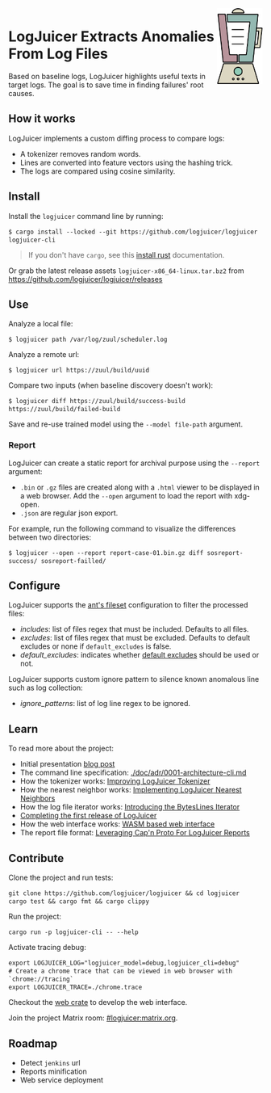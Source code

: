 <img align="right" height="150px" src="./doc/LogJuicer.svg" />

# LogJuicer Extracts Anomalies From Log Files

Based on baseline logs, LogJuicer highlights useful texts in target logs.
The goal is to save time in finding failures' root causes.


## How it works

LogJuicer implements a custom diffing process to compare logs:

* A tokenizer removes random words.
* Lines are converted into feature vectors using the hashing trick.
* The logs are compared using cosine similarity.


## Install

Install the `logjuicer` command line by running:

```
$ cargo install --locked --git https://github.com/logjuicer/logjuicer logjuicer-cli
```

> If you don't have `cargo`, see this [install rust](https://www.rust-lang.org/tools/install) documentation.

Or grab the latest release assets `logjuicer-x86_64-linux.tar.bz2` from <https://github.com/logjuicer/logjuicer/releases>


## Use

Analyze a local file:

```ShellSession
$ logjuicer path /var/log/zuul/scheduler.log
```

Analyze a remote url:

```ShellSession
$ logjuicer url https://zuul/build/uuid
```

Compare two inputs (when baseline discovery doesn't work):

```ShellSession
$ logjuicer diff https://zuul/build/success-build https://zuul/build/failed-build
```

Save and re-use trained model using the `--model file-path` argument.

### Report

LogJuicer can create a static report for archival purpose using the `--report` argument:

- `.bin` or `.gz` files are created along with a `.html` viewer to be displayed in a web browser. Add the `--open` argument to load the report with xdg-open.
- `.json` are regular json export.

For example, run the following command to visualize the differences between two directories:

```ShellSession
$ logjuicer --open --report report-case-01.bin.gz diff sosreport-success/ sosreport-failled/
```

## Configure

LogJuicer supports the [ant's fileset](https://ant.apache.org/manual/Types/fileset.html) configuration to
filter the processed files:

- *includes*: list of files regex that must be included. Defaults to all files.
- *excludes*: list of files regex that must be excluded. Defaults to default excludes or none if `default_excludes` is false.
- *default_excludes*: indicates whether [default excludes](./crates/model/src/config/default_excludes.rs) should be used or not.

LogJuicer supports custom ignore pattern to silence known anomalous line such as log collection:

- *ignore_patterns*: list of log line regex to be ignored.

## Learn

To read more about the project:

- Initial presentation [blog post](https://opensource.com/article/18/9/quiet-log-noise-python-and-machine-learning)
- The command line specification: [./doc/adr/0001-architecture-cli.md](./doc/adr/0001-architecture-cli.md)
- How the tokenizer works: [Improving LogJuicer Tokenizer](https://www.softwarefactory-project.io/improving-logreduce-with-rust.html)
- How the nearest neighbor works: [Implementing LogJuicer Nearest Neighbors](https://www.softwarefactory-project.io/implementing-logreduce-nearest-neighbors-model-in-rust.html)
- How the log file iterator works: [Introducing the BytesLines Iterator](https://www.softwarefactory-project.io/introducing-the-byteslines-iterator.html)
- [Completing the first release of LogJuicer](https://www.softwarefactory-project.io/completing-the-first-release-of-logreduce-rust.html)
- How the web interface works: [WASM based web interface](https://www.softwarefactory-project.io/logreduce-wasm-based-web-interface.html)
- The report file format: [Leveraging Cap'n Proto For LogJuicer Reports](https://www.softwarefactory-project.io/leveraging-capn-proto-for-logreduce-reports.html)


## Contribute

Clone the project and run tests:

```
git clone https://github.com/logjuicer/logjuicer && cd logjuicer
cargo test && cargo fmt && cargo clippy
```

Run the project:

```
cargo run -p logjuicer-cli -- --help
```

Activate tracing debug:

```
export LOGJUICER_LOG="logjuicer_model=debug,logjuicer_cli=debug"
# Create a chrome trace that can be viewed in web browser with `chrome://tracing`
export LOGJUICER_TRACE=./chrome.trace
```

Checkout the [web crate](./crates/web#contribute) to develop the web interface.

Join the project Matrix room: [#logjuicer:matrix.org](https://matrix.to/#/#logjuicer:matrix.org).


## Roadmap

* Detect `jenkins` url
* Reports minification
* Web service deployment

[logjuicer]: https://github.com/logjuicer/logjuicer
